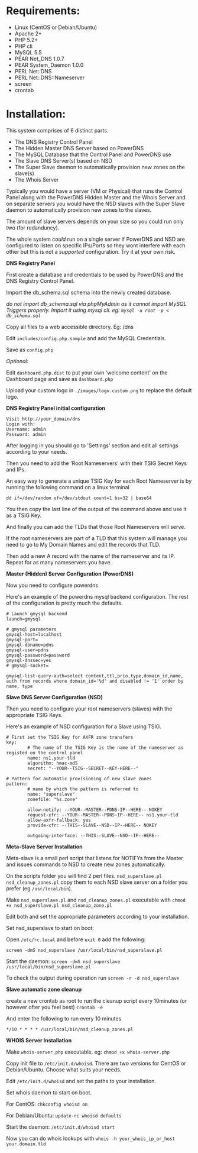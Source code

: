 # Requirements:

* Linux (CentOS or Debian/Ubuntu)
* Apache 2+
* PHP 5.2+
* PHP cli
* MySQL 5.5
* PEAR Net_DNS 1.0.7
* PEAR System_Daemon 1.0.0
* PERL Net::DNS
* PERL Net::DNS::Nameserver
* screen
* crontab

# Installation:

This system comprises of 6 distinct parts.

* The DNS Registry Control Panel
* The Hidden Master DNS Server based on PowerDNS
* The MySQL Database that the Control Panel and PowerDNS use
* The Slave DNS Server(s) based on NSD
* The Super Slave daemon to automatically provision new zones on the slave(s)  
* The Whois Server

Typically you would have a server (VM or Physical) that runs the Control Panel along with the PowerDNS Hidden Master and the Whois Server and on separate servers you would have the NSD slaves with the Super Slave daemon to automatically provision new zones to the slaves.

The amount of slave servers depends on your size so you could run only two (for redanduncy).

The whole system *could* run on a single server if PowerDNS and NSD are configured to listen on specific IPs/Ports so they wont interfere with each other but this is not a *supported* configuration. Try it at your own risk.

**DNS Registry Panel**

First create a database and credentials to be used by PowerDNS and the DNS Registry Control Panel.

Import the db_schema.sql schema into the newly created database.

*do not import db_schema.sql via phpMyAdmin as it cannot import MySQL Triggers properly. Import it using mysql cli. eg: `mysql -u root -p < db_schema.sql`*

Copy all files to a web accessible directory. Eg: /dns

Edit `includes/config.php.sample` and add the MySQL Credentials.

Save as `config.php`


*Optional:*

Edit `dashboard.php.dist` to put your own 'welcome content' on the Dashboard page and save as `dashboard.php`

Upload your custom logo in `./images/logo.custom.png` to replace the default logo. 

**DNS Registry Panel initial configuration**

```
Visit http://your_domain/dns
Login with:
Username: admin
Password: admin
```

After logging in you should go to 'Settings' section and edit all settings according to your needs.


Then you need to add the 'Root Nameservers' with their TSIG Secret Keys and IPs.

An easy way to generate a unique TSIG Key for each Root Nameserver is by running the following command on a linux terminal

`dd if=/dev/random of=/dev/stdout count=1 bs=32 | base64`

You then copy the last line of the output of the command above and use it as a TSIG Key.


And finally you can add the TLDs that those Root Nameservers will serve.

If the root nameservers are part of a TLD that this system will manage you need to go to My Domain Names and edit the records that TLD.

Then add a new A record with the name of the nameserver and its IP. Repeat for as many nameservers you have.

**Master (Hidden) Server Configuration (PowerDNS)**

Now you need to configure powerdns

Here's an example of the powerdns mysql backend configuration. The rest of the configuration is pretty much the defaults.


```
# Launch gmysql backend
launch=gmysql

# gmysql parameters
gmysql-host=localhost
gmysql-port=
gmysql-dbname=pdns
gmysql-user=pdns
gmysql-password=password
gmysql-dnssec=yes
# gmysql-socket=

gmysql-list-query-auth=select content,ttl,prio,type,domain_id,name, auth from records where domain_id='%d' and disabled != '1' order by name, type
```


**Slave DNS Server Configuration (NSD)**

Then you need to configure your root nameservers (slaves) with the appropriate TSIG Keys.

Here's an example of NSD configuration for a Slave using TSIG.

```
# First set the TSIG Key for AXFR zone transfers
key:
		# The name of the TSIG Key is the name of the nameserver as registed on the control panel
        name: ns1.your-tld
        algorithm: hmac-md5
        secret: "--YOUR--TSIG--SECRET--KEY-HERE--"

# Pattern for automatic provisioning of new slave zones
pattern:
        # name by which the pattern is referred to
        name: "superslave"
        zonefile: "%s.zone"

        allow-notify: --YOUR--MASTER--PDNS-IP--HERE-- NOKEY
        request-xfr: --YOUR--MASTER--PDNS-IP--HERE-- ns1.your-tld
        allow-axfr-fallback: yes
        provide-xfr: --THIS--SLAVE--NSD--IP--HERE-- NOKEY

        outgoing-interface: --THIS--SLAVE--NSD--IP--HERE--

```

**Meta-Slave Server Installation**

Meta-slave is a small perl script that listens for NOTIFYs from the Master and issues commands to NSD to create new zones automatically.

On the scripts folder you will find 2 perl files. `nsd_superslave.pl nsd_cleanup_zones.pl` copy them to each NSD slave server on a folder you prefer (eg `/usr/local/bin`).

Make `nsd_superslave.pl` and `nsd_cleanup_zones.pl` executable with `chmod +x nsd_superslave.pl nsd_cleanup_zone.pl`

Edit both and set the appropriate parameters according to your installation.

Set nsd_superslave to start on boot:

Open `/etc/rc.local` and before `exit 0` add the following: 

`screen -dmS nsd_superslave /usr/local/bin/nsd_superslave.pl`

Start the daemon: `screen -dmS nsd_superslave /usr/local/bin/nsd_superslave.pl`

To check the output during operation run `screen -r -d nsd_superslave`

**Slave automatic zone cleanup**

create a new crontab as root to run the cleanup script every 10minutes (or however ofter you feel best) `crontab -e`  

And enter the following to run every 10 minutes

`*/10 * * * * /usr/local/bin/nsd_cleanup_zones.pl`

**WHOIS Server Installation**

Make `whois-server.php` executable. eg: `chmod +x whois-server.php`

Copy init file to `/etc/init.d/whoisd`. There are two versions for CentOS or Debian/Ubuntu. Choose what suits your needs.

Edit `/etc/init.d/whoisd` and set the paths to your installation.

Set whois daemon to start on boot. 

For CentOS: `chkconfig whoisd on`

For Debian/Ubuntu: `update-rc whoisd defaults`

Start the daemon: `/etc/init.d/whoisd start`

Now you can do whois lookups with `whois -h your_whois_ip_or_host your.domain.tld`



